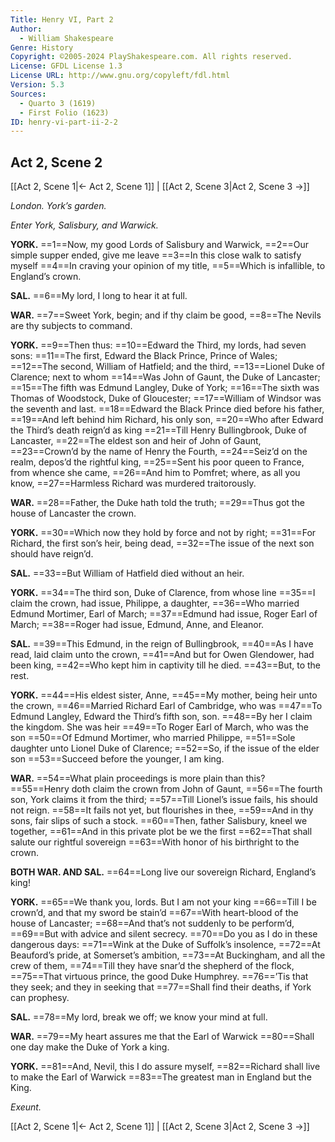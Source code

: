 ```yaml
---
Title: Henry VI, Part 2
Author: 
  - William Shakespeare
Genre: History
Copyright: ©2005-2024 PlayShakespeare.com. All rights reserved.
License: GFDL License 1.3
License URL: http://www.gnu.org/copyleft/fdl.html
Version: 5.3
Sources:
  - Quarto 3 (1619)
  - First Folio (1623)
ID: henry-vi-part-ii-2-2
---
```


## Act 2, Scene 2
[[Act 2, Scene 1|← Act 2, Scene 1]] | [[Act 2, Scene 3|Act 2, Scene 3 →]]

*London. York’s garden.*

*Enter York, Salisbury, and Warwick.*

**YORK.**
==1==Now, my good Lords of Salisbury and Warwick,
==2==Our simple supper ended, give me leave
==3==In this close walk to satisfy myself
==4==In craving your opinion of my title,
==5==Which is infallible, to England’s crown.

**SAL.**
==6==My lord, I long to hear it at full.

**WAR.**
==7==Sweet York, begin; and if thy claim be good,
==8==The Nevils are thy subjects to command.

**YORK.**
==9==Then thus:
==10==Edward the Third, my lords, had seven sons:
==11==The first, Edward the Black Prince, Prince of Wales;
==12==The second, William of Hatfield; and the third,
==13==Lionel Duke of Clarence; next to whom
==14==Was John of Gaunt, the Duke of Lancaster;
==15==The fifth was Edmund Langley, Duke of York;
==16==The sixth was Thomas of Woodstock, Duke of Gloucester;
==17==William of Windsor was the seventh and last.
==18==Edward the Black Prince died before his father,
==19==And left behind him Richard, his only son,
==20==Who after Edward the Third’s death reign’d as king
==21==Till Henry Bullingbrook, Duke of Lancaster,
==22==The eldest son and heir of John of Gaunt,
==23==Crown’d by the name of Henry the Fourth,
==24==Seiz’d on the realm, depos’d the rightful king,
==25==Sent his poor queen to France, from whence she came,
==26==And him to Pomfret; where, as all you know,
==27==Harmless Richard was murdered traitorously.

**WAR.**
==28==Father, the Duke hath told the truth;
==29==Thus got the house of Lancaster the crown.

**YORK.**
==30==Which now they hold by force and not by right;
==31==For Richard, the first son’s heir, being dead,
==32==The issue of the next son should have reign’d.

**SAL.**
==33==But William of Hatfield died without an heir.

**YORK.**
==34==The third son, Duke of Clarence, from whose line
==35==I claim the crown, had issue, Philippe, a daughter,
==36==Who married Edmund Mortimer, Earl of March;
==37==Edmund had issue, Roger Earl of March;
==38==Roger had issue, Edmund, Anne, and Eleanor.

**SAL.**
==39==This Edmund, in the reign of Bullingbrook,
==40==As I have read, laid claim unto the crown,
==41==And but for Owen Glendower, had been king,
==42==Who kept him in captivity till he died.
==43==But, to the rest.

**YORK.**
==44==His eldest sister, Anne,
==45==My mother, being heir unto the crown,
==46==Married Richard Earl of Cambridge, who was
==47==To Edmund Langley, Edward the Third’s fifth son, son.
==48==By her I claim the kingdom. She was heir
==49==To Roger Earl of March, who was the son
==50==Of Edmund Mortimer, who married Philippe,
==51==Sole daughter unto Lionel Duke of Clarence;
==52==So, if the issue of the elder son
==53==Succeed before the younger, I am king.

**WAR.**
==54==What plain proceedings is more plain than this?
==55==Henry doth claim the crown from John of Gaunt,
==56==The fourth son, York claims it from the third;
==57==Till Lionel’s issue fails, his should not reign.
==58==It fails not yet, but flourishes in thee,
==59==And in thy sons, fair slips of such a stock.
==60==Then, father Salisbury, kneel we together,
==61==And in this private plot be we the first
==62==That shall salute our rightful sovereign
==63==With honor of his birthright to the crown.

**BOTH WAR. AND SAL.**
==64==Long live our sovereign Richard, England’s king!

**YORK.**
==65==We thank you, lords. But I am not your king
==66==Till I be crown’d, and that my sword be stain’d
==67==With heart-blood of the house of Lancaster;
==68==And that’s not suddenly to be perform’d,
==69==But with advice and silent secrecy.
==70==Do you as I do in these dangerous days:
==71==Wink at the Duke of Suffolk’s insolence,
==72==At Beauford’s pride, at Somerset’s ambition,
==73==At Buckingham, and all the crew of them,
==74==Till they have snar’d the shepherd of the flock,
==75==That virtuous prince, the good Duke Humphrey.
==76==’Tis that they seek; and they in seeking that
==77==Shall find their deaths, if York can prophesy.

**SAL.**
==78==My lord, break we off; we know your mind at full.

**WAR.**
==79==My heart assures me that the Earl of Warwick
==80==Shall one day make the Duke of York a king.

**YORK.**
==81==And, Nevil, this I do assure myself,
==82==Richard shall live to make the Earl of Warwick
==83==The greatest man in England but the King.

*Exeunt.*

[[Act 2, Scene 1|← Act 2, Scene 1]] | [[Act 2, Scene 3|Act 2, Scene 3 →]]